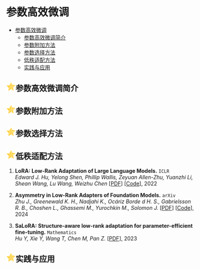 # 参数高效微调

- [参数高效微调](#参数高效微调)
  - [参数高效微调简介](#参数高效微调简介)
  - [参数附加方法](#参数附加方法)
  - [参数选择方法](#参数选择方法)
  - [低秩适配方法](#低秩适配方法)
  - [实践与应用](#实践与应用)


## <img src="../figure/star.svg" width="25" height="25" />参数高效微调简介



## <img src="../figure/star.svg" width="25" height="25" />参数附加方法



## <img src="../figure/star.svg" width="25" height="25" />参数选择方法



## <img src="../figure/star.svg" width="25" height="25" />低秩适配方法

1. **LoRA: Low-Rank Adaptation of Large Language Models.** `ICLR`  
   *Edward J. Hu, Yelong Shen, Phillip Wallis, Zeyuan Allen-Zhu, Yuanzhi Li, Shean Wang, Lu Wang, Weizhu Chen* [[PDF](https://arxiv.org/abs/2106.09685)] [[Code](https://github.com/microsoft/LoRA)], 2022

2. **Asymmetry in Low-Rank Adapters of Foundation Models.** `arXiv`  
     *Zhu J., Greenewald K. H., Nadjahi K., Ocáriz Borde d H. S., Gabrielsson R. B., Choshen L., Ghassemi M., Yurochkin M., Solomon J.* [[PDF](https://arxiv.org/abs/2402.16842)] [[Code](https://github.com/Jiacheng-Zhu-AIML/AsymmetryLoRA)], 2024

3. **SaLoRA: Structure-aware low-rank adaptation for parameter-efficient fine-tuning.** `Mathematics`  
    *Hu Y, Xie Y, Wang T, Chen M, Pan Z.* [[PDF](https://www.mdpi.com/2227-7390/11/20/4317)], 2023

## <img src="../figure/star.svg" width="25" height="25" />实践与应用

